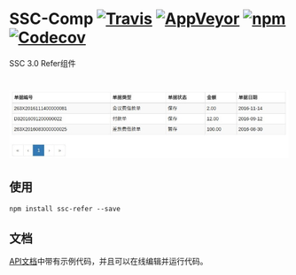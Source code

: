 # SSC-Comp [![Travis][build-badge]][build] [![AppVeyor][appveyor-badge]][appveyor] [![npm][npm-badge]][npm] [![Codecov][codecov-badge]][codecov]

SSC 3.0 Refer组件

# ![](screenshot_20170124_012.jpg)

## 使用

```
npm install ssc-refer --save
```



## 文档

[API文档][documentation]中带有示例代码，并且可以在线编辑并运行代码。

[documentation]: https://ssc-grid.github.io
[contributing]: CONTRIBUTING.md

[build-badge]: https://travis-ci.org/yyssc/ssc-grid.svg?branch=master
[build]: https://travis-ci.org/yyssc/ssc-grid

[npm-badge]: https://badge.fury.io/js/ssc-grid.svg
[npm]: http://badge.fury.io/js/ssc-grid

[codecov-badge]: https://img.shields.io/codecov/c/github/yyssc/ssc-grid/master.svg
[codecov]: https://codecov.io/gh/yyssc/ssc-grid

[appveyor-badge]: https://img.shields.io/appveyor/ci/yyssc/ssc-grid/master.svg
[appveyor]: https://ci.appveyor.com/project/yyssc/ssc-grid
